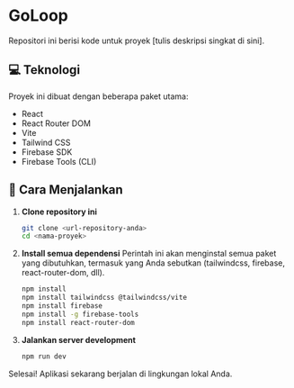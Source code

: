 # GoLoop

Repositori ini berisi kode untuk proyek [tulis deskripsi singkat di sini].

## 💻 Teknologi

Proyek ini dibuat dengan beberapa paket utama:

* React
* React Router DOM
* Vite
* Tailwind CSS
* Firebase SDK
* Firebase Tools (CLI)

## 🚀 Cara Menjalankan

1.  **Clone repository ini**
    ```bash
    git clone <url-repository-anda>
    cd <nama-proyek>
    ```

2.  **Install semua dependensi**
    Perintah ini akan menginstal semua paket yang dibutuhkan, termasuk yang Anda sebutkan (tailwindcss, firebase, react-router-dom, dll).
    ```bash
    npm install
    npm install tailwindcss @tailwindcss/vite
    npm install firebase
    npm install -g firebase-tools
    npm install react-router-dom
    ```

3.  **Jalankan server development**
    ```bash
    npm run dev
    ```

Selesai! Aplikasi sekarang berjalan di lingkungan lokal Anda.
